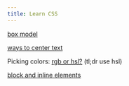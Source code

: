 ```yaml
---
title: Learn CSS
---
```


[box model](https://www.w3schools.com/css/css_boxmodel.asp)  

[ways to center text](https://www.w3schools.com/css/css_align.asp)  

Picking colors: [rgb or hsl?](https://stackoverflow.com/questions/26059228/css-hsl-or-rgba-colors) (tl;dr use hsl)  

[block and inline elements](https://www.w3schools.com/html/html_blocks.asp)  
